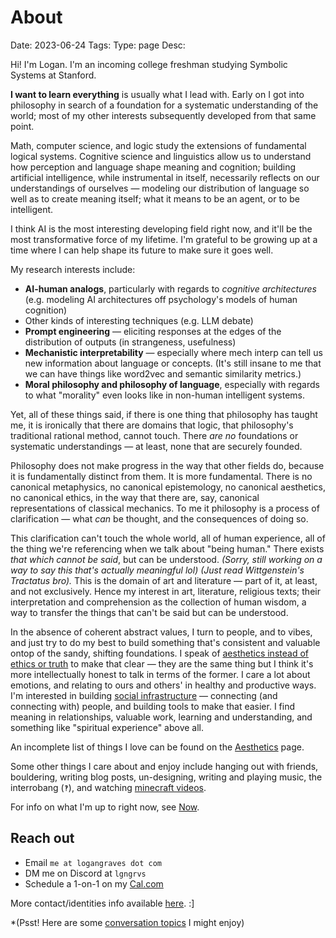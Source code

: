 # About
Date: 2023-06-24
Tags: 
Type: page
Desc:

Hi! I'm Logan. I'm an incoming college freshman studying Symbolic Systems at Stanford. 

**I want to learn everything** is usually what I lead with. Early on I got into philosophy in search of a foundation for a systematic understanding of the world; most of my other interests subsequently developed from that same point.

Math, computer science, and logic study the extensions of fundamental logical systems. Cognitive science and linguistics allow us to understand how perception and language shape meaning and cognition; building artificial intelligence, while instrumental in itself, necessarily reflects on our understandings of ourselves — modeling our distribution of language so well as to create meaning itself; what it means to be an agent, or to be intelligent.

I think AI is the most interesting developing field right now, and it'll be the most transformative force of my lifetime. I'm grateful to be growing up at a time where I can help shape its future to make sure it goes well.

My research interests include: 

- **AI-human analogs**, particularly with regards to *cognitive architectures* (e.g. modeling AI architectures off psychology's models of human cognition)
- Other kinds of interesting techniques (e.g. LLM debate)
- **Prompt engineering** — eliciting responses at the edges of the distribution of outputs (in strangeness, usefulness)
- **Mechanistic interpretability** — especially where mech interp can tell us new information about language or concepts. (It's still insane to me that we can have things like word2vec and semantic similarity metrics.)
- **Moral philosophy and philosophy of language**, especially with regards to what "morality" even looks like in non-human intelligent systems.

Yet, all of these things said, if there is one thing that philosophy has taught me, it is ironically that there are domains that logic, that philosophy's traditional rational method, cannot touch. There *are no* foundations or systematic understandings — at least, none that are securely founded.

Philosophy does not make progress in the way that other fields do, because it is fundamentally distinct from them. It is more fundamental. There is no canonical metaphysics, no canonical epistemology, no canonical aesthetics, no canonical ethics, in the way that there are, say, canonical representations of classical mechanics. To me it philosophy is a process of clarification — what *can* be thought, and the consequences of doing so.

This clarification can't touch the whole world, all of human experience, all of the thing we're referencing when we talk about "being human." There exists *that which cannot be said*, but can be understood. *(Sorry, still working on a way to say this that's actually meaningful lol) (Just read Wittgenstein's Tractatus bro).* This is the domain of art and literature — part of it, at least, and not exclusively. Hence my interest in art, literature, religious texts; their interpretation and comprehension as the collection of human wisdom, a way to transfer the things that can't be said but can be understood.

In the absence of coherent abstract values, I turn to people, and to vibes, and just try to do my best to build something that's consistent and valuable ontop of the sandy, shifting foundations. I speak of [aesthetics instead of ethics or truth](/values) to make that clear — they are the same thing but I think it's more intellectually honest to talk in terms of the former. I care a lot about emotions, and relating to ours and others' in healthy and productive ways. I'm interested in building [social infrastructure](social-infrastructure) — connecting (and connecting with) people, and building tools to make that easier. I find meaning in relationships, valuable work, learning and understanding, and something like "spiritual experience" above all. 

An incomplete list of things I love can be found on the [Aesthetics](/aesthetics) page.

Some other things I care about and enjoy include hanging out with friends, bouldering, writing blog posts, un-designing, writing and playing music, the interrobang (`‽`), and watching [minecraft videos](https://hermitcraft.com/).

For info on what I'm up to right now, see [Now](now).

## Reach out

- Email `me at logangraves dot com`
- DM me on Discord at `lgngrvs`
- Schedule a 1-on-1 on my [Cal.com](https://cal.com/logangraves)

More contact/identities info available [here](identities). :]

*(Psst! Here are some [conversation topics](conversation-topics) I might enjoy)